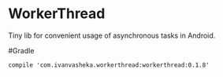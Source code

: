 # WorkerThread

Tiny lib for convenient usage of asynchronous tasks in Android.

#Gradle

`compile 'com.ivanvasheka.workerthread:workerthread:0.1.8'`
